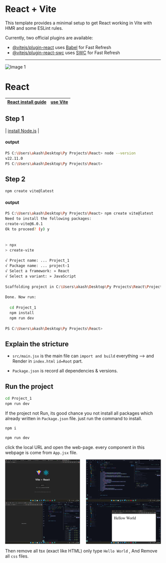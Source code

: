 # React + Vite

This template provides a minimal setup to get React working in Vite with HMR and some ESLint rules.

Currently, two official plugins are available:

- [@vitejs/plugin-react](https://github.com/vitejs/vite-plugin-react/blob/main/packages/plugin-react/README.md) uses [Babel](https://babeljs.io/) for Fast Refresh
- [@vitejs/plugin-react-swc](https://github.com/vitejs/vite-plugin-react-swc) uses [SWC](https://swc.rs/) for Fast Refresh

---

<img src="public/Product Page.png" alt="Image 1" style="width: 48%;"/>

# React

| [React install guide](https://react.dev/learn/start-a-new-react-project) | [use Vite](https://vite.dev/) |
| ------------------------------------------------------------------------ | ----------------------------- |

## Step 1

| [install Node.js](https://nodejs.org/en/download/prebuilt-installer) |

#### output

```bash
PS C:\Users\akash\Desktop\Py Projects\React> node --version
v22.11.0
PS C:\Users\akash\Desktop\Py Projects\React>
```

## Step 2

```bash
npm create vite@latest
```

#### output

```bash
PS C:\Users\akash\Desktop\Py Projects\React> npm create vite@latest
Need to install the following packages:
create-vite@6.0.1
Ok to proceed? (y) y


> npx
> create-vite

√ Project name: ... Project_1
√ Package name: ... project-1
√ Select a framework: » React
√ Select a variant: » JavaScript

Scaffolding project in C:\Users\akash\Desktop\Py Projects\React\Project_1...

Done. Now run:

  cd Project_1
  npm install
  npm run dev

PS C:\Users\akash\Desktop\Py Projects\React>
```

## Explain the stricture

- `src/main.jsx` is the main file can `import and build` everything --> and Render in `index.html` `id=Root` part.

- `Package.json` is record all dependencies & versions.

## Run the project

```bash
cd Project_1
npm run dev
```

If the project not Run, its good chance you not install all packages which already written in `Package.json` file. just run the command to install.

```bash
npm i
```

```bash
npm run dev
```

click the local URL and open the web-page. every component in this webpage is come from `App.jsx` file.

<div style="display: flex; justify-content: space-between;">
  <img src="public/default-web-page.png" alt="Image 1" style="width: 48%;"/>
  <img src="public/default-web-page-code.png" alt="Image 2" style="width: 48%;"/>
</div>
<div style="display: flex; justify-content: space-between;">
  <img src="public/default-web-page-code-edit.png" alt="Image 1" style="width: 48%;"/>
  <img src="public/default-web-page-remove-allCss.png" alt="Image 2" style="width: 48%;"/>
</div>

Then remove all tsx (exact like HTML) only type `Hello World` , And Remove all `css` files.
